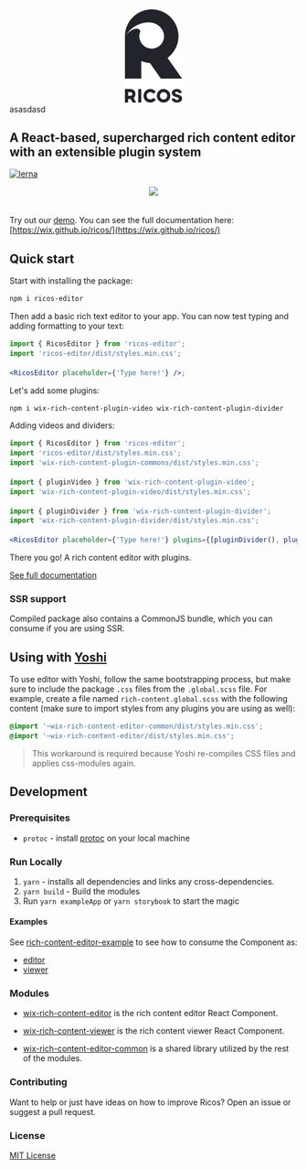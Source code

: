 <div align="center">
  <img width=100 src="logo.png"/>
</div>asasdasd
<h2>A React-based, supercharged rich content editor with an extensible plugin system</h2>

[![lerna](https://img.shields.io/badge/maintained%20with-lerna-cc00ff.svg)](https://lernajs.io/)

<div align="center">
  <img src="ricos.gif"/>
</div>

<br />

Try out our [demo](https://wix-rich-content.herokuapp.com/). You can see the full documentation here: [https://wix.github.io/ricos/](https://wix.github.io/ricos/)

## Quick start

Start with installing the package:

```bash
npm i ricos-editor
```

Then add a basic rich text editor to your app. You can now test typing and adding formatting to your text:

```jsx
import { RicosEditor } from 'ricos-editor';
import 'ricos-editor/dist/styles.min.css';

<RicosEditor placeholder={'Type here!'} />;
```

Let's add some plugins:

```bash
npm i wix-rich-content-plugin-video wix-rich-content-plugin-divider
```

Adding videos and dividers:

```jsx
import { RicosEditor } from 'ricos-editor';
import 'ricos-editor/dist/styles.min.css';
import 'wix-rich-content-plugin-commons/dist/styles.min.css';

import { pluginVideo } from 'wix-rich-content-plugin-video';
import 'wix-rich-content-plugin-video/dist/styles.min.css';

import { pluginDivider } from 'wix-rich-content-plugin-divider';
import 'wix-rich-content-plugin-divider/dist/styles.min.css';

<RicosEditor placeholder={'Type here!'} plugins={[pluginDivider(), pluginVideo()]} />;
```

There you go! A rich content editor with plugins.

[See full documentation](https://wix.github.io/ricos/)

### SSR support

Compiled package also contains a CommonJS bundle, which you can consume if you are using SSR.

## Using with [Yoshi](https://github.com/wix/yoshi)

To use editor with Yoshi, follow the same bootstrapping process, but make sure to include the package `.css` files from the `.global.scss` file. For example, create a file named `rich-content.global.scss` with the following content (make sure to import styles from any plugins you are using as well):

```scss
@import '~wix-rich-content-editor-common/dist/styles.min.css';
@import '~wix-rich-content-editor/dist/styles.min.css';
```

> This workaround is required because Yoshi re-compiles CSS files and applies css-modules again.

## Development

### Prerequisites

- `protoc` - install [protoc](http://google.github.io/proto-lens/installing-protoc.html) on your local machine

### Run Locally

1. `yarn` - installs all dependencies and links any cross-dependencies.
1. `yarn build` - Build the modules
1. Run `yarn exampleApp` or `yarn storybook` to start the magic

#### Examples

See [rich-content-editor-example](./examples/main) to see how to consume the Component as:

- [editor](./examples/main/shared/editor/Editor.jsx)
- [viewer](./examples/main/shared/viewer/Viewer.jsx)

### Modules

- [wix-rich-content-editor](./packages/editor) is the rich content editor React Component.

- [wix-rich-content-viewer](./packages/viewer) is the rich content viewer React Component.

- [wix-rich-content-editor-common](./packages/editor-common) is a shared library utilized by the rest of the modules.

### Contributing

Want to help or just have ideas on how to improve Ricos? Open an issue or suggest a pull request.

### License

[MIT License](./LICENSE)
